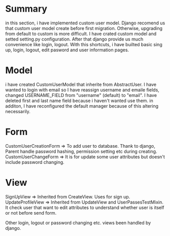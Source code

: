# Summary 
in this section, i have implemented custom user model. Django recomend us that custom user model create before first migration. Otherwise, upgrading from default to custom is more difficult. I have crated custom model and setted setting.py configuration. After that django provide us much convenience like login, logout. With this shortcuts, i have builted basic sing up, login, logout, edit pasword and user information pages.

# Model
i have created CustomUserModel that inherite from AbstractUser. I have wanted to login with email so I have reassign username and emaile fields, changed USERNAME_FIELD from "username" (default) to "email". I have deleted first and last name field because i haven't wanted use them. in additon, I have reconfigured the default manager because of this altering necessarily.

# Form
CustomUserCreationForm => To add user to database. Thank to django, Parent handle password hashing, permission setting etc during creating. 
CustomUserChangeForm => It is for update some user attributes but doesn't include password changing.  

# View
SignUpView => Inherited from CreateView. Uses for sign up.
UpdateProfileView => Inherited from UpdateView and UserPassesTestMixin. It check user that want to edit attributes to understand whether user is itself or not before send form.

Other login, logout or password changing etc. views been handled by django. 